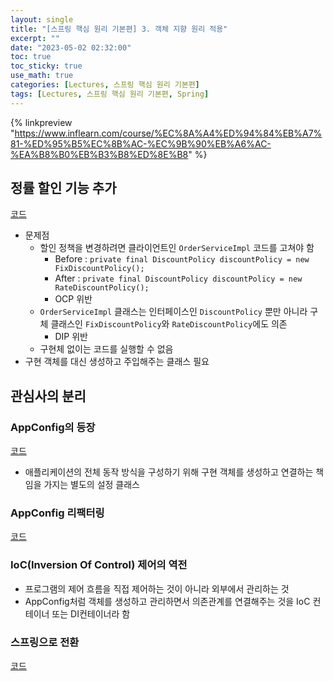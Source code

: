 ```yaml
---
layout: single
title: "[스프링 핵심 원리 기본편] 3. 객체 지향 원리 적용"
excerpt: ""
date: "2023-05-02 02:32:00"
toc: true
toc_sticky: true
use_math: true
categories: [Lectures, 스프링 핵심 원리 기본편]
tags: [Lectures, 스프링 핵심 원리 기본편, Spring]
---
```

{% linkpreview "https://www.inflearn.com/course/%EC%8A%A4%ED%94%84%EB%A7%81-%ED%95%B5%EC%8B%AC-%EC%9B%90%EB%A6%AC-%EA%B8%B0%EB%B3%B8%ED%8E%B8" %}

## 정률 할인 기능 추가
[코드](https://github.com/dpdms529/SpringCore/commit/1dcdef32a6631c849cb4226f30115df29299876e)
- 문제점
  - 할인 정책을 변경하려면 클라이언트인 `OrderServiceImpl` 코드를 고쳐야 함
    - Before : `private final DiscountPolicy discountPolicy = new FixDiscountPolicy();`
    - After : `private final DiscountPolicy discountPolicy = new RateDiscountPolicy();`
    - OCP 위반
  - `OrderServiceImpl` 클래스는 인터페이스인 `DiscountPolicy` 뿐만 아니라 구체 클래스인 `FixDiscountPolicy`와 `RateDiscountPolicy`에도 의존 
    - DIP 위반
  - 구현체 없이는 코드를 실행할 수 없음
- 구현 객체를 대신 생성하고 주입해주는 클래스 필요

## 관심사의 분리
### AppConfig의 등장
[코드](https://github.com/dpdms529/SpringCore/commit/2b03ba6285cfc52982e4f6bd79858b3479705f0c)
- 애플리케이션의 전체 동작 방식을 구성하기 위해 구현 객체를 생성하고 연결하는 책임을 가지는 별도의 설정 클래스

### AppConfig 리팩터링
[코드](https://github.com/dpdms529/SpringCore/commit/c880c1fc804ab870cbf456275b103989acf62b6e)

### IoC(Inversion Of Control) 제어의 역전
- 프로그램의 제어 흐름을 직접 제어하는 것이 아니라 외부에서 관리하는 것
- AppConfig처럼 객체를 생성하고 관리하면서 의존관계를 연결해주는 것을 IoC 컨테이너 또는 DI컨테이너라 함

### 스프링으로 전환
[코드](https://github.com/dpdms529/SpringCore/commit/46bfdbb4e9842a2501f728ed071ec67a2cfc1b2d)
